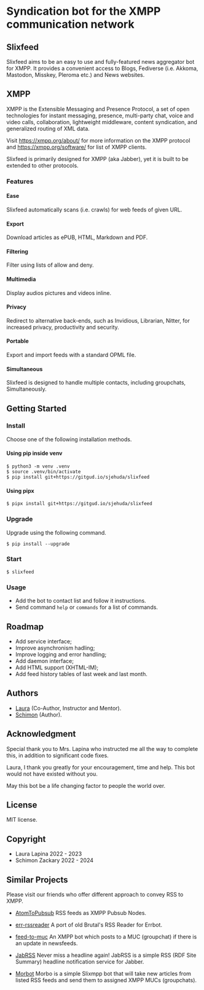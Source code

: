 # Syndication bot for the XMPP communication network

## Slixfeed

Slixfeed aims to be an easy to use and fully-featured news aggregator bot for XMPP. It provides a convenient access to Blogs, Fediverse (i.e. Akkoma, Mastodon, Misskey, Pleroma etc.) and News websites.

## XMPP

XMPP is the Extensible Messaging and Presence Protocol, a set of open technologies for instant messaging, presence, multi-party chat, voice and video calls, collaboration, lightweight middleware, content syndication, and generalized routing of XML data.

Visit https://xmpp.org/about/ for more information on the XMPP protocol and https://xmpp.org/software/ for list of XMPP clients.

Slixfeed is primarily designed for XMPP (aka Jabber), yet it is built to be extended to other protocols.

### Features

#### Ease

Slixfeed automatically scans (i.e. crawls) for web feeds of given URL.

#### Export

Download articles as ePUB, HTML, Markdown and PDF.

#### Filtering

Filter using lists of allow and deny.

#### Multimedia

Display audios pictures and videos inline.

#### Privacy

Redirect to alternative back-ends, such as Invidious, Librarian, Nitter, for increased privacy, productivity and security.

#### Portable

Export and import feeds with a standard OPML file.

#### Simultaneous

Slixfeed is designed to handle multiple contacts, including groupchats, Simultaneously.

## Getting Started

### Install

Choose one of the following installation methods.

#### Using pip inside venv

```
$ python3 -m venv .venv
$ source .venv/bin/activate
$ pip install git+https://gitgud.io/sjehuda/slixfeed
```

#### Using pipx

```
$ pipx install git+https://gitgud.io/sjehuda/slixfeed
```

### Upgrade

Upgrade using the following command.

```
$ pip install --upgrade
```

### Start

```
$ slixfeed
```

### Usage

- Add the bot to contact list and follow it instructions.
- Send command `help` or `commands` for a list of commands.

## Roadmap

- Add service interface;
- Improve asynchronism hadling;
- Improve logging and error handling;
- Add daemon interface;
- Add HTML support (XHTML-IM);
- Add feed history tables of last week and last month.

## Authors

- [Laura](xmpp:lauranna@404.city?message) (Co-Author, Instructor and Mentor).
- [Schimon](xmpp:sch@pimux.de?message) (Author).

## Acknowledgment

Special thank you to Mrs. Lapina who instructed me all the way to complete this, in addition to significant code fixes.

Laura, I thank you greatly for your encouragement, time and help. This bot would not have existed without you.

May this bot be a life changing factor to people the world over.

## License

MIT license.

## Copyright

- Laura Lapina 2022 - 2023
- Schimon Zackary 2022 - 2024

## Similar Projects

Please visit our friends who offer different approach to convey RSS to XMPP.

* [AtomToPubsub](https://github.com/imattau/atomtopubsub)
RSS feeds as XMPP Pubsub Nodes.

* [err-rssreader](https://github.com/errbotters/err-rssreader)
A port of old Brutal's RSS Reader for Errbot.

* [feed-to-muc](https://salsa.debian.org/mdosch/feed-to-muc)
An XMPP bot which posts to a MUC (groupchat) if there is an update in newsfeeds.

* [JabRSS](http://www.jotwewe.de/de/xmpp/jabrss/jabrss_en.htm)
Never miss a headline again! JabRSS is a simple RSS (RDF Site Summary) headline notification service for Jabber.

* [Morbot](https://codeberg.org/TheCoffeMaker/Morbot)
Morbo is a simple Slixmpp bot that will take new articles from listed RSS feeds and send them to assigned XMPP MUCs (groupchats).
